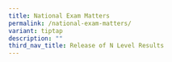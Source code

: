 ```yaml
---
title: National Exam Matters
permalink: /national-exam-matters/
variant: tiptap
description: ""
third_nav_title: Release of N Level Results
---
```

<p></p>